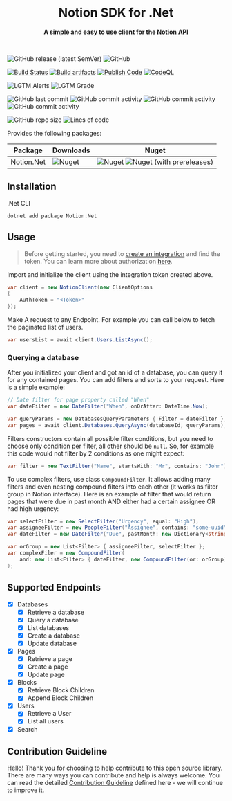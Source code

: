 <div align="center">
	<h1>Notion SDK for .Net</h1>
	<p>
		<b>A simple and easy to use client for the <a href="https://developers.notion.com">Notion API</a></b>
	</p>
	<br>
</div>

![GitHub release (latest SemVer)](https://img.shields.io/github/v/release/notion-dotnet/notion-sdk-net)
![GitHub](https://img.shields.io/github/license/notion-dotnet/notion-sdk-net)

[![Build Status](https://github.com/notion-dotnet/notion-sdk-net/actions/workflows/ci-build.yml/badge.svg)](https://github.com/notion-dotnet/notion-sdk-net/actions/workflows/ci-build.yml)
[![Build artifacts](https://github.com/notion-dotnet/notion-sdk-net/actions/workflows/build-artifacts-code.yml/badge.svg)](https://github.com/notion-dotnet/notion-sdk-net/actions/workflows/build-artifacts-code.yml)
[![Publish Code](https://github.com/notion-dotnet/notion-sdk-net/actions/workflows/publish-code.yml/badge.svg)](https://github.com/notion-dotnet/notion-sdk-net/actions/workflows/publish-code.yml)
[![CodeQL](https://github.com/notion-dotnet/notion-sdk-net/actions/workflows/codeql-analysis.yml/badge.svg)](https://github.com/notion-dotnet/notion-sdk-net/actions/workflows/codeql-analysis.yml)

![LGTM Alerts](https://img.shields.io/lgtm/alerts/github/notion-dotnet/notion-sdk-net)
![LGTM Grade](https://img.shields.io/lgtm/grade/csharp/github/notion-dotnet/notion-sdk-net)

![GitHub last commit](https://img.shields.io/github/last-commit/notion-dotnet/notion-sdk-net)
![GitHub commit activity](https://img.shields.io/github/commit-activity/w/notion-dotnet/notion-sdk-net)
![GitHub commit activity](https://img.shields.io/github/commit-activity/m/notion-dotnet/notion-sdk-net)
![GitHub commit activity](https://img.shields.io/github/commit-activity/y/notion-dotnet/notion-sdk-net)

![GitHub repo size](https://img.shields.io/github/repo-size/notion-dotnet/notion-sdk-net)
![Lines of code](https://img.shields.io/tokei/lines/github/notion-dotnet/notion-sdk-net)

Provides the following packages:

| Package | Downloads | Nuget |
|---|---|---|
| Notion.Net | ![Nuget](https://img.shields.io/nuget/dt/Notion.Net?color=success) | ![Nuget](https://img.shields.io/nuget/v/Notion.Net) ![Nuget (with prereleases)](https://img.shields.io/nuget/vpre/Notion.Net) |



## Installation

.Net CLI

```
dotnet add package Notion.Net
```

## Usage

> Before getting started, you need to [create an integration](https://www.notion.com/my-integrations) and find the token. You can learn more about authorization [here](https://developers.notion.com/docs/authorization).

Import and initialize the client using the integration token created above.

```csharp
var client = new NotionClient(new ClientOptions
{
    AuthToken = "<Token>"
});
```

Make A request to any Endpoint. For example you can call below to fetch the paginated list of users.

```csharp
var usersList = await client.Users.ListAsync();
```

### Querying a database

After you initialized your client and got an id of a database, you can query it for any contained pages. You can add filters and sorts to your request. Here is a simple example:

```C#
// Date filter for page property called "When"
var dateFilter = new DateFilter("When", onOrAfter: DateTime.Now);

var queryParams = new DatabasesQueryParameters { Filter = dateFilter };
var pages = await client.Databases.QueryAsync(databaseId, queryParams);
```

Filters constructors contain all possible filter conditions, but you need to choose only condition per filter, all other should be `null`. So, for example this code would not filter by 2 conditions as one might expect:

```C#
var filter = new TextFilter("Name", startsWith: "Mr", contains: "John"); // WRONG FILTER USAGE

```

To use complex filters, use class `CompoundFilter`. It allows adding many filters and even nesting compound filters into each other (it works as filter group in Notion interface). Here is an example of filter that would return pages that were due in past month AND either had a certain assignee OR had high urgency:

```C#
var selectFilter = new SelectFilter("Urgency", equal: "High");
var assigneeFilter = new PeopleFilter("Assignee", contains: "some-uuid");
var dateFilter = new DateFilter("Due", pastMonth: new Dictionary<string, object>());

var orGroup = new List<Filter> { assigneeFilter, selectFilter };
var complexFiler = new CompoundFilter(
    and: new List<Filter> { dateFilter, new CompoundFilter(or: orGroup) }
);
```

## Supported Endpoints
- [x] Databases
  - [x] Retrieve a database
  - [x] Query a database
  - [x] List databases
  - [x] Create a database
  - [x] Update database
- [x] Pages
  - [x] Retrieve a page
  - [x] Create a page
  - [x] Update page
- [x] Blocks
  - [x] Retrieve Block Children
  - [x] Append Block Children
- [x] Users
  - [x] Retrieve a User
  - [x] List all users
- [x] Search

## Contribution Guideline

Hello! Thank you for choosing to help contribute to this open source library. There are many ways you can contribute and help is always welcome. You can read the detailed [Contribution Guideline](https://github.com/notion-dotnet/notion-sdk-net/blob/main/CONTRIBUTING.md) defined here - we will continue to improve it.

